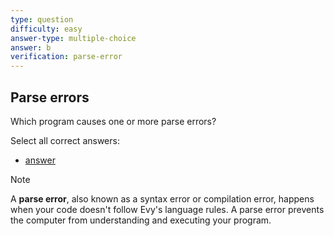 ```yaml
---
type: question
difficulty: easy
answer-type: multiple-choice
answer: b
verification: parse-error
---
```


## Parse errors

Which program causes one or more parse errors?

Select all correct answers:

- [answer](q-error.txtar "evy:source")

> [!NOTE]
> A **parse error**, also known as a syntax error or compilation
> error, happens when your code doesn't follow Evy's language rules. A parse
> error prevents the computer from understanding and executing your
> program.
